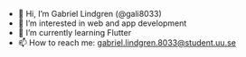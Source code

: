 - 👋 Hi, I’m Gabriel Lindgren (@gali8033)
- 👀 I’m interested in web and app development
- 🌱 I’m currently learning Flutter
- 📫 How to reach me: gabriel.lindgren.8033@student.uu.se

<!---
gali8033/gali8033 is a ✨ special ✨ repository because its `README.md` (this file) appears on your GitHub profile.
You can click the Preview link to take a look at your changes.
--->
